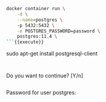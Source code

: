 ```bash
docker container run \
    -d \
    --name=postgres \ 
    -p 5432:5432 \
    -e POSTGRES_PASSWORD=password \
    postgres:11.4 \
```{{execute}}

```
sudo apt-get install postgresql-client 
```{{execute}}


```
Do you want to continue? [Y/n]
```

```
Password for user postgres:
```